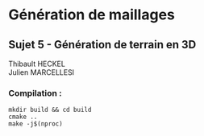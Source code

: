 # Génération de maillages
## __Sujet 5__ - Génération de terrain en 3D
  
Thibault HECKEL  
Julien MARCELLESI

### Compilation :
```
mkdir build && cd build
cmake ..
make -j$(nproc)
```
